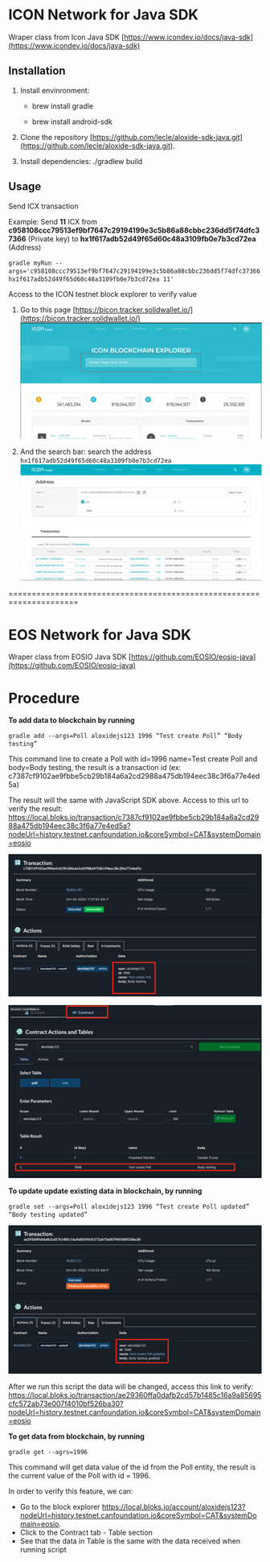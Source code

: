 # ICON Network for Java SDK 
Wraper class from Icon Java SDK [https://www.icondev.io/docs/java-sdk](https://www.icondev.io/docs/java-sdk)


## Installation
1. Install envinronment:

    - brew install gradle
    
    - brew install android-sdk
2. Clone the repository [https://github.com/lecle/aloxide-sdk-java.git](https://github.com/lecle/aloxide-sdk-java.git).

3. Install dependencies: ./gradlew build


## Usage

Send ICX transaction

Example: Send **11** ICX from **c958108ccc79513ef9bf7647c29194199e3c5b86a88cbbc236dd5f74dfc37366** (Private key) to **hx1f617adb52d49f65d60c48a3109fb0e7b3cd72ea** (Address)
```
gradle myRun --args='c958108ccc79513ef9bf7647c29194199e3c5b86a88cbbc236dd5f74dfc37366  hx1f617adb52d49f65d60c48a3109fb0e7b3cd72ea 11'
```


Access to the ICON testnet block explorer to verify value
1. Go to this page [https://bicon.tracker.solidwallet.io/](https://bicon.tracker.solidwallet.io/)
![](images/Screenshot_2020-09-30_at_15.03.14.png)

2. And the search bar: search the address `hx1f617adb52d49f65d60c48a3109fb0e7b3cd72ea`
![](images/Screenshot_2020-10-01_at_15.20.13.png)


=====================================================================


# EOS Network for Java SDK 
Wraper class from EOSIO Java SDK [https://github.com/EOSIO/eosio-java](https://github.com/EOSIO/eosio-java)

# Procedure
**To add data to blockchain by running**
```
gradle add --args=Poll aloxidejs123 1996 “Test create Poll” “Body testing”
```

This command line to create a Poll with id=1996 name=Test create Poll and body=Body testing, the result is a transaction id (ex: c7387cf9102ae9fbbe5cb29b184a6a2cd2988a475db194eec38c3f6a77e4ed5a)

The result will the same with JavaScript SDK above. Access to this url to verify the result: https://local.bloks.io/transaction/c7387cf9102ae9fbbe5cb29b184a6a2cd2988a475db194eec38c3f6a77e4ed5a?nodeUrl=history.testnet.canfoundation.io&coreSymbol=CAT&systemDomain=eosio

![](images/Screenshot_2020-10-05_at_11.46.05.png)

![](images/Screenshot_2020-10-05_at_11.48.53.png)

**To update update existing data in blockchain, by running**
```
gradle set --args=Poll aloxidejs123 1996 “Test create Poll updated” “Body testing updated”
```

![](images/Screenshot_2020-10-05_at_11.55.35.png)

After we run this script the data will be changed, access this link to verify: https://local.bloks.io/transaction/ae29360ffa0dafb2cd57b1485c16a9a85695cfc572ab73e007f4010bf526ba30?nodeUrl=history.testnet.canfoundation.io&coreSymbol=CAT&systemDomain=eosio

**To get data from blockchain, by running**
```
gradle get --agrs=1996
```
This command will get data value of the id from the Poll entity, the result is the current value of the Poll with id = 1996.

In order to verify this feature, we can:
- Go to the block explorer https://local.bloks.io/account/aloxidejs123?nodeUrl=history.testnet.canfoundation.io&coreSymbol=CAT&systemDomain=eosio.
- Click to the Contract tab - Table section
- See that the data in Table is the same with the data received when running script
